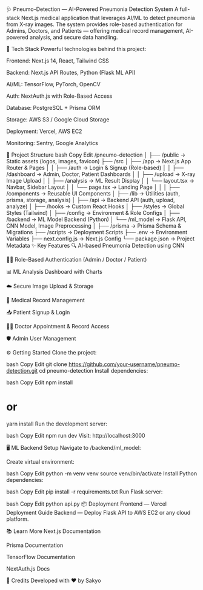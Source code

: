 🩺 Pneumo-Detection — AI-Powered Pneumonia Detection System
A full-stack Next.js medical application that leverages AI/ML to detect pneumonia from X-ray images. The system provides role-based authentication for Admins, Doctors, and Patients — offering medical record management, AI-powered analysis, and secure data handling.

🚀 Tech Stack
Powerful technologies behind this project:

Frontend: Next.js 14, React, Tailwind CSS

Backend: Next.js API Routes, Python (Flask ML API)

AI/ML: TensorFlow, PyTorch, OpenCV

Auth: NextAuth.js with Role-Based Access

Database: PostgreSQL + Prisma ORM

Storage: AWS S3 / Google Cloud Storage

Deployment: Vercel, AWS EC2

Monitoring: Sentry, Google Analytics

📁 Project Structure
bash
Copy
Edit
/pneumo-detection
│
├── /public              → Static assets (logos, images, favicon)
├── /src
│   ├── /app             → Next.js App Router & Pages
│   │   ├── /auth        → Login & Signup (Role-based)
│   │   ├── /dashboard   → Admin, Doctor, Patient Dashboards
│   │   ├── /upload      → X-ray Image Upload
│   │   ├── /analysis    → ML Result Display
│   │   └── layout.tsx   → Navbar, Sidebar Layout
│   │   └── page.tsx     → Landing Page
│   │
│   ├── /components      → Reusable UI Components
│   ├── /lib             → Utilities (auth, prisma, storage, analysis)
│   ├── /api             → Backend API (auth, upload, analyze)
│   ├── /hooks           → Custom React Hooks
│   ├── /styles          → Global Styles (Tailwind)
│   ├── /config          → Environment & Role Configs
│
├── /backend             → ML Model Backend (Python)
│   └── /ml_model        → Flask API, CNN Model, Image Preprocessing
│
├── /prisma              → Prisma Schema & Migrations
├── /scripts             → Deployment Scripts
├── .env                 → Environment Variables
├── next.config.js       → Next.js Config
└── package.json         → Project Metadata
✨ Key Features
🔍 AI-based Pneumonia Detection using CNN

🧑‍⚕️ Role-Based Authentication (Admin / Doctor / Patient)

📊 ML Analysis Dashboard with Charts

☁️ Secure Image Upload & Storage

📄 Medical Record Management

📥 Patient Signup & Login

👨‍⚕️ Doctor Appointment & Record Access

🛡️ Admin User Management

⚙️ Getting Started
Clone the project:

bash
Copy
Edit
git clone https://github.com/your-username/pneumo-detection.git
cd pneumo-detection
Install dependencies:

bash
Copy
Edit
npm install
# or
yarn install
Run the development server:

bash
Copy
Edit
npm run dev
Visit: http://localhost:3000

🖥️ ML Backend Setup
Navigate to /backend/ml_model:

Create virtual environment:

bash
Copy
Edit
python -m venv venv
source venv/bin/activate
Install Python dependencies:

bash
Copy
Edit
pip install -r requirements.txt
Run Flask server:

bash
Copy
Edit
python api.py
📦 Deployment
Frontend — Vercel Deployment Guide
Backend — Deploy Flask API to AWS EC2 or any cloud platform.

📚 Learn More
Next.js Documentation

Prisma Documentation

TensorFlow Documentation

NextAuth.js Docs


🙌 Credits
Developed with ❤️ by Sakyo


